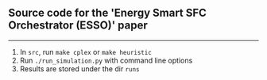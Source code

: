 ## Source code for the 'Energy Smart SFC Orchestrator (ESSO)' paper
---
1. In `src`, run `make cplex` or `make heuristic`
2. Run `./run_simulation.py` with command line options
3. Results are stored under the dir `runs`
